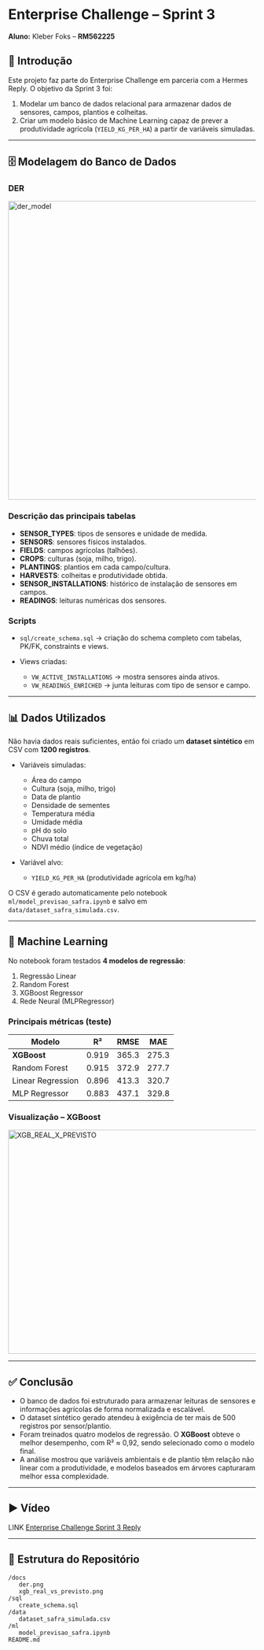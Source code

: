 # Enterprise Challenge – Sprint 3

**Aluno:** Kleber Foks – **RM562225**

## 📌 Introdução

Este projeto faz parte do Enterprise Challenge em parceria com a Hermes Reply.
O objetivo da Sprint 3 foi:

1. Modelar um banco de dados relacional para armazenar dados de sensores, campos, plantios e colheitas.
2. Criar um modelo básico de Machine Learning capaz de prever a produtividade agrícola (`YIELD_KG_PER_HA`) a partir de variáveis simuladas.

---

## 🗄️ Modelagem do Banco de Dados

### DER

<img width="1086" height="607" alt="der_model" src="https://github.com/user-attachments/assets/b8023549-7d4b-4027-b6d2-49b8b5bc9cb9" />

### Descrição das principais tabelas

* **SENSOR\_TYPES**: tipos de sensores e unidade de medida.
* **SENSORS**: sensores físicos instalados.
* **FIELDS**: campos agrícolas (talhões).
* **CROPS**: culturas (soja, milho, trigo).
* **PLANTINGS**: plantios em cada campo/cultura.
* **HARVESTS**: colheitas e produtividade obtida.
* **SENSOR\_INSTALLATIONS**: histórico de instalação de sensores em campos.
* **READINGS**: leituras numéricas dos sensores.

### Scripts

* `sql/create_schema.sql` → criação do schema completo com tabelas, PK/FK, constraints e views.
* Views criadas:

  * `VW_ACTIVE_INSTALLATIONS` → mostra sensores ainda ativos.
  * `VW_READINGS_ENRICHED` → junta leituras com tipo de sensor e campo.

---

## 📊 Dados Utilizados

Não havia dados reais suficientes, então foi criado um **dataset sintético** em CSV com **1200 registros**.

* Variáveis simuladas:

  * Área do campo
  * Cultura (soja, milho, trigo)
  * Data de plantio
  * Densidade de sementes
  * Temperatura média
  * Umidade média
  * pH do solo
  * Chuva total
  * NDVI médio (índice de vegetação)
* Variável alvo:

  * `YIELD_KG_PER_HA` (produtividade agrícola em kg/ha)

O CSV é gerado automaticamente pelo notebook `ml/model_previsao_safra.ipynb` e salvo em `data/dataset_safra_simulada.csv`.

---

## 🤖 Machine Learning

No notebook foram testados **4 modelos de regressão**:

1. Regressão Linear
2. Random Forest
3. XGBoost Regressor
4. Rede Neural (MLPRegressor)

### Principais métricas (teste)

| Modelo            | R²    | RMSE  | MAE   |
| ----------------- | ----- | ----- | ----- |
| **XGBoost**       | 0.919 | 365.3 | 275.3 |
| Random Forest     | 0.915 | 372.9 | 277.7 |
| Linear Regression | 0.896 | 413.3 | 320.7 |
| MLP Regressor     | 0.883 | 437.1 | 329.8 |

### Visualização – XGBoost

<img width="580" height="455" alt="XGB_REAL_X_PREVISTO" src="https://github.com/user-attachments/assets/8d041a95-20b4-42ff-b616-73ff2ed57a1f" />

---

## ✅ Conclusão

* O banco de dados foi estruturado para armazenar leituras de sensores e informações agrícolas de forma normalizada e escalável.
* O dataset sintético gerado atendeu à exigência de ter mais de 500 registros por sensor/plantio.
* Foram treinados quatro modelos de regressão. O **XGBoost** obteve o melhor desempenho, com R² ≈ 0,92, sendo selecionado como o modelo final.
* A análise mostrou que variáveis ambientais e de plantio têm relação não linear com a produtividade, e modelos baseados em árvores capturaram melhor essa complexidade.

---

## ▶️ Vídeo

LINK [Enterprise Challenge Sprint 3 Reply](https://youtu.be/MQdEH-NsO7s)

---

## 📂 Estrutura do Repositório

```
/docs
   der.png
   xgb_real_vs_previsto.png
/sql
   create_schema.sql
/data
   dataset_safra_simulada.csv
/ml
   model_previsao_safra.ipynb
README.md
```
